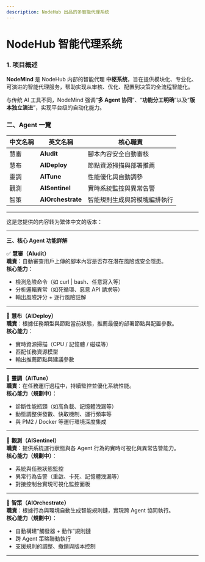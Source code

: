 ```yaml
---
description: NodeHub 出品的多智能代理系统
---
```


# NodeHub 智能代理系统

### 1. 项目概述

**NodeMind** 是 NodeHub 内部的智能代理 **中枢系统**，旨在提供模块化、专业化、可演进的智能代理服务，帮助实现从审核、优化、配置到决策的全流程智能化。

与传统 AI 工具不同，NodeMind 强调“**多 Agent 协同**”、“**功能分工明确**”以及“**版本独立演进**”，实现平台级的自动化能力。

### 二、Agent 一覽

| 中文名稱 | 英文名稱              | 核心職責           |
| ---- | ----------------- | -------------- |
| 慧審   | **AIudit**        | 腳本內容安全自動審核     |
| 慧布   | **AIDeploy**      | 節點資源掃描與部署推薦    |
| 靈調   | **AITune**        | 性能優化與自動調參      |
| 觀測   | **AISentinel**    | 實時系統監控與異常告警    |
| 智策   | **AIOrchestrate** | 智能規則生成與跨模塊編排執行 |

***

这是您提供的内容转为繁体中文的版本：

***

**三、核心 Agent 功能詳解**

✅ **慧審（AIudit）**\
**職責**：自動審查用戶上傳的腳本內容是否存在潛在風險或安全隱患。\
**核心能力**：

* 檢測危險命令（如 curl | bash、任意寫入等）
* 分析邏輯異常（如死循環、惡意 API 請求等）
* 輸出風險評分 + 逐行風險註解

***

🔄 **慧布（AIDeploy）**\
**職責**：根據任務類型與節點當前狀態，推薦最優的部署節點與配置參數。\
**核心能力**：

* 實時資源掃描（CPU / 記憶體 / 磁碟等）
* 匹配任務資源模型
* 輸出推薦節點與建議參數

***

🧪 **靈調（AITune）**\
**職責**：在任務運行過程中，持續監控並優化系統性能。\
**核心能力（規劃中）**：

* 診斷性能瓶頸（如高負載、記憶體洩漏等）
* 動態調整併發數、快取機制、運行頻率等
* 與 PM2 / Docker 等運行環境深度集成

***

📡 **觀測（AISentinel）**\
**職責**：提供系統運行狀態與各 Agent 行為的實時可視化與異常告警能力。\
**核心能力（規劃中）**：

* 系統與任務狀態監控
* 異常行為告警（重啟、卡死、記憶體洩漏等）
* 對接控制台實現可視化監控面板

***

🧠 **智策（AIOrchestrate）**\
**職責**：根據行為與環境自動生成智能規則鏈，實現跨 Agent 協同執行。\
**核心能力（規劃中）**：

* 自動構建“觸發器 + 動作”規則鏈
* 跨 Agent 策略聯動執行
* 支援規則的調整、撤銷與版本控制

***

